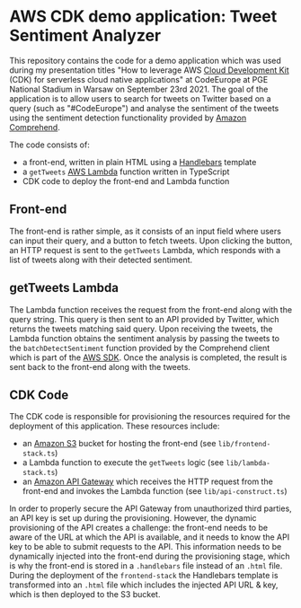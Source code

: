 # AWS CDK demo application: Tweet Sentiment Analyzer

This repository contains the code for a demo application which was used during my presentation titles "How to leverage AWS [Cloud Development Kit](https://aws.amazon.com/cdk/) (CDK) for serverless cloud native applications" at CodeEurope at PGE National Stadium in Warsaw on September 23rd 2021.
The goal of the application is to allow users to search for tweets on Twitter based on a query (such as "#CodeEurope") and analyse the sentiment of the tweets using the sentiment detection functionality provided by [Amazon Comprehend](https://aws.amazon.com/comprehend/).

The code consists of:
- a front-end, written in plain HTML using a [Handlebars](https://handlebarsjs.com/) template
- a `getTweets` [AWS Lambda](https://aws.amazon.com/lambda/) function written in TypeScript
- CDK code to deploy the front-end and Lambda function

## Front-end
The front-end is rather simple, as it consists of an input field where users can input their query, and a button to fetch tweets. Upon clicking the button, an HTTP request is sent to the `getTweets` Lambda, which responds with a list of tweets along with their detected sentiment.

## getTweets Lambda
The Lambda function receives the request from the front-end along with the query string. This query is then sent to an API provided by Twitter, which returns the tweets matching said query.
Upon receiving the tweets, the Lambda function obtains the sentiment analysis by passing the tweets to the `batchDetectSentiment` function provided by the Comprehend client which is part of the [AWS SDK](https://aws.amazon.com/sdk-for-javascript/).
Once the analysis is completed, the result is sent back to the front-end along with the tweets.

## CDK Code
The CDK code is responsible for provisioning the resources required for the deployment of this application. These resources include:
- an [Amazon S3](https://aws.amazon.com/s3/) bucket for hosting the front-end (see `lib/frontend-stack.ts`)
- a Lambda function to execute the `getTweets` logic (see `lib/lambda-stack.ts`)
- an [Amazon API Gateway](https://aws.amazon.com/api-gateway/) which receives the HTTP request from the front-end and invokes the Lambda function (see `lib/api-construct.ts`)

In order to properly secure the API Gateway from unauthorized third parties, an API key is set up during the provisioning.
However, the dynamic provisioning of the API creates a challenge: the front-end needs to be aware of the URL at which the API is available, and it needs to know the API key to be able to submit requests to the API.
This information needs to be dynamically injected into the front-end during the provisioning stage, which is why the front-end is stored in a `.handlebars` file instead of an `.html` file.
During the deployment of the `frontend-stack` the Handlebars template is transformed into an `.html` file which includes the injected API URL & key, which is then deployed to the S3 bucket. 
